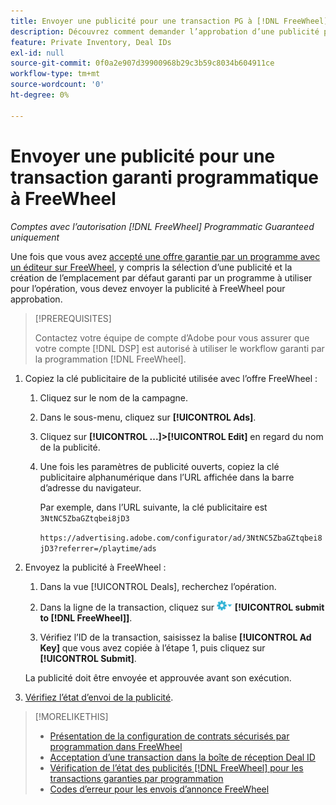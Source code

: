 ```yaml
---
title: Envoyer une publicité pour une transaction PG à [!DNL FreeWheel]
description: Découvrez comment demander l’approbation d’une publicité pour une offre garantie par un programme auprès d’un éditeur sur FreeWheel.
feature: Private Inventory, Deal IDs
exl-id: null
source-git-commit: 0f0a2e907d39900968b29c3b59c8034b604911ce
workflow-type: tm+mt
source-wordcount: '0'
ht-degree: 0%

---
```


# Envoyer une publicité pour une transaction garanti programmatique à FreeWheel

*Comptes avec l’autorisation  [!DNL FreeWheel] Programmatic Guaranteed uniquement*

Une fois que vous avez [accepté une offre garantie par un programme avec un éditeur sur FreeWheel](#programmatic-guaranteed-set-up.md#pg-setup-deal-id-inbox), y compris la sélection d’une publicité et la création de l’emplacement par défaut garanti par un programme à utiliser pour l’opération, vous devez envoyer la publicité à FreeWheel pour approbation.

>[!PREREQUISITES]
>
>Contactez votre équipe de compte d’Adobe pour vous assurer que votre compte [!DNL DSP] est autorisé à utiliser le workflow garanti par la programmation [!DNL FreeWheel].

1. Copiez la clé publicitaire de la publicité utilisée avec l’offre FreeWheel :

   1. Cliquez sur le nom de la campagne.

   1. Dans le sous-menu, cliquez sur **[!UICONTROL Ads]**.

   1. Cliquez sur **[!UICONTROL ...]>[!UICONTROL Edit]** en regard du nom de la publicité.

   1. Une fois les paramètres de publicité ouverts, copiez la clé publicitaire alphanumérique dans l’URL affichée dans la barre d’adresse du navigateur.

      Par exemple, dans l’URL suivante, la clé publicitaire est `3NtNC5ZbaGZtqbei8jD3`

      `https://advertising.adobe.com/configurator/ad/3NtNC5ZbaGZtqbei8jD3?referrer=/playtime/ads`

1. Envoyez la publicité à FreeWheel :

   1. Dans la vue [!UICONTROL Deals], recherchez l’opération.

   1. Dans la ligne de la transaction, cliquez sur ![Menu Options](/help/dsp/assets/options-menu.png) **[!UICONTROL submit to [!DNL FreeWheel]]**.

   1. Vérifiez l’ID de la transaction, saisissez la balise **[!UICONTROL Ad Key]** que vous avez copiée à l’étape 1, puis cliquez sur **[!UICONTROL Submit]**.

   La publicité doit être envoyée et approuvée avant son exécution.

1. [Vérifiez l’état d’envoi de la publicité](freewheel-check-status.md).

>[!MORELIKETHIS]
>
>* [Présentation de la configuration de contrats sécurisés par programmation dans FreeWheel](freewheel-overview.md)
>* [Acceptation d’une transaction dans la boîte de réception Deal ID](deal-id-inbox-accept.md)
>* [Vérification de l’état des publicités  [!DNL FreeWheel] pour les transactions garanties par programmation](freewheel-check-status.md)
>* [Codes d’erreur pour les envois d’annonce FreeWheel](freewheel-error-codes.md)

